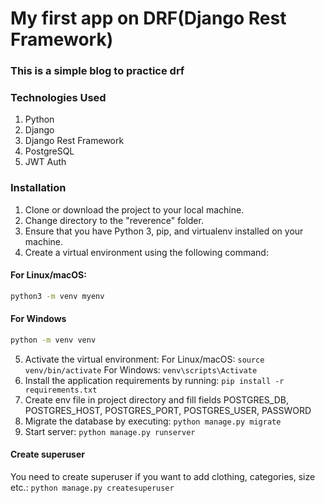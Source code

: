 # My first app on DRF(Django Rest Framework) 
###  This is a simple blog to practice drf

### Technologies Used
1. Python
2. Django
4. Django Rest Framework 
5. PostgreSQL
6. JWT Auth
### Installation
1. Clone or download the project to your local machine.
2. Change directory to the "reverence" folder.
3. Ensure that you have Python 3, pip, and virtualenv installed on your machine.
4. Create a virtual environment using the following command:
#### For Linux/macOS:
```bash
python3 -m venv myenv
```
#### For Windows
```bash
python -m venv venv
```
5. Activate the virtual environment:
   For Linux/macOS: `source venv/bin/activate`
   For Windows: `venv\scripts\Activate`
6. Install the application requirements by running: `pip install -r requirements.txt`
7. Create env file in project directory and fill fields POSTGRES_DB, POSTGRES_HOST, POSTGRES_PORT, POSTGRES_USER, PASSWORD
8. Migrate the database by executing: `python manage.py migrate`
9. Start server: `python manage.py runserver`
#### Create superuser
You need to create superuser if you want to add clothing, categories, size etc.:
`python manage.py createsuperuser`
